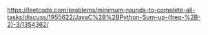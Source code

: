 https://leetcode.com/problems/minimum-rounds-to-complete-all-tasks/discuss/1955622/JavaC%2B%2BPython-Sum-up-(freq-%2B-2)-3/1354362/
